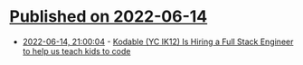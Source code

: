 # [Published on 2022-06-14](index.md)

* [2022-06-14, 21:00:04](https://news.ycombinator.com/item?id=31746017) - [Kodable (YC IK12) Is Hiring a Full Stack Engineer to help us teach kids to code](https://www.indeed.com/jobs?q=Kodable&vjk=cfd80509c01480ac&sc=0fcckey%3A49fe5ce38cf6d5e8%2Cq%3A%3B)
